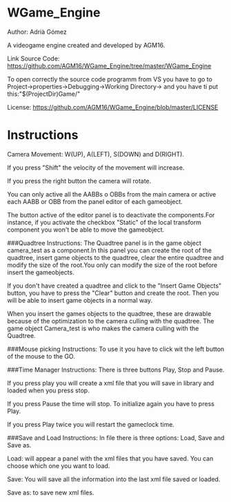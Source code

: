 # WGame_Engine
Author: Adrià Gómez

A videogame engine created and developed by AGM16.

Link Source Code: https://github.com/AGM16/WGame_Engine/tree/master/WGame_Engine

To open correctly the source code programm from VS you have to go to Project->properties->Debugging->Working Directory-> and you have ti put this:"$(ProjectDir)Game/"

License: https://github.com/AGM16/WGame_Engine/blob/master/LICENSE

# Instructions
Camera Movement: W(UP), A(LEFT), S(DOWN) and D(RIGHT). 

If you press "Shift" the velocity of the movement will increase.

If you press the right button the camera will rotate.

You can only active all the AABBs o OBBs from the main camera or active each AABB or OBB from the panel editor of each gameobject.

The button active of the editor panel is to deactivate the components.For instance, if you activate the checkbox "Static" of the local transform component you won't be able to move the gameobject.

###Quadtree Instructions:
The Quadtree panel is in the game object camera_test as a component.In this panel you can create the root of the quadtree, insert game objects to the quadtree, clear the entire quadtree and modify the size of the root.You only can modify the size of the root before insert the gameobjects.

If you don't have created a quadtree and click to the "Insert Game Objects" button, you have to press the "Clear" button and create the root. Then you will be able to insert game objects in a normal way.

When you insert the games objects to the quadtree, these are drawable because of the optimization to the camera culling with the quadtree.
The game object Camera_test is who makes the camera culling with the Quadtree.

###Mouse picking Instructions:
To use it you have to click wit the left button of the mouse to the GO.

###Time Manager Instructions:
There is three buttons Play, Stop and Pause.

If you press play you will create a xml file that you will save in library and loaded when you press stop.

If you press Pause the time will stop. To initialize again you have to press Play.

If you press Play twice you will restart the gameclock time.

###Save and Load Instructions:
In file there is three options: Load, Save and Save as.

Load: will appear a panel with the xml files that you have saved. You can choose which one you want to load.

Save: You will save all the information into the last xml file saved or loaded.

Save as: to save new xml files.



